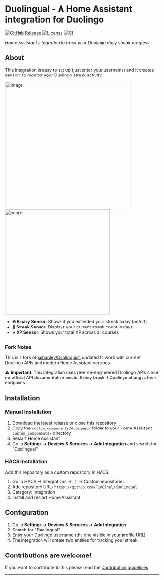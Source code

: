 # Duolingual - A Home Assistant integration for Duolingo

[![GitHub Release][releases-shield]][releases]
[![License][license-shield]](LICENSE)
[![CI][ci-shield]][ci]

_Home Assistant integration to track your Duolingo daily streak progress._

## About


This integration is easy to set up (just enter your username) and it creates sensors to monitor your Duolingo streak activity:

<img width="416" alt="image" src="https://github.com/user-attachments/assets/28036aaa-67e7-419b-980e-5926433aad07" />

<img width="343" alt="image" src="https://github.com/user-attachments/assets/66d0518e-802a-4a27-8397-f1fdaa551a06" />



- **🔥 Binary Sensor**: Shows if you extended your streak today (on/off)
- **📅 Streak Sensor**: Displays your current streak count in days
- **⭐ XP Sensor**: Shows your total XP across all courses

### Fork Notes

This is a fork of [sphanley/Duolinguist](https://github.com/sphanley/Duolinguist), updated to work with current Duolingo APIs and modern Home Assistant versions.

⚠️ **Important**: This integration uses reverse-engineered Duolingo APIs since no official API documentation exists. It may break if Duolingo changes their endpoints.

## Installation

### Manual Installation

1. Download the latest release or clone this repository
2. Copy the `custom_components/duolingo/` folder to your Home Assistant `custom_components/` directory
3. Restart Home Assistant
4. Go to **Settings → Devices & Services → Add Integration** and search for "Duolingual"

### HACS Installation

Add this repository as a custom repository in HACS:

1. Go to HACS → Integrations → ⋮ → Custom repositories
2. Add repository URL: `https://github.com/TimCinel/duolingual`
3. Category: Integration
4. Install and restart Home Assistant

## Configuration

1. Go to **Settings → Devices & Services → Add Integration**
2. Search for "Duolingual"
3. Enter your Duolingo username (the one visible in your profile URL)
4. The integration will create two entities for tracking your streak

## Contributions are welcome!

If you want to contribute to this please read the [Contribution guidelines](CONTRIBUTING.md)

***

[ci-shield]: https://img.shields.io/github/actions/workflow/status/TimCinel/duolingual/ci.yml?style=for-the-badge
[ci]: https://github.com/TimCinel/duolingual/actions
[license-shield]: https://img.shields.io/github/license/TimCinel/duolingual.svg?style=for-the-badge
[releases-shield]: https://img.shields.io/github/release/TimCinel/duolingual.svg?style=for-the-badge
[releases]: https://github.com/TimCinel/duolingual/releases
